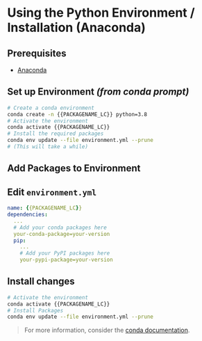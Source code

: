 # Using the Python Environment / Installation (Anaconda)

## Prerequisites
- [Anaconda](https://www.anaconda.com/)

## Set up Environment *(from conda prompt)*
```bash
# Create a conda environment
conda create -n {{PACKAGENAME_LC}} python=3.8
# Activate the environment
conda activate {{PACKAGENAME_LC}}
# Install the required packages
conda env update --file environment.yml --prune
# (This will take a while)
```

## Add Packages to Environment
## Edit `environment.yml`
```yml
name: {{PACKAGENAME_LC}}
dependencies:
  ...
  # Add your conda packages here
  your-conda-package=your-version
  pip:
    ...
    # Add your PyPI packages here
    your-pypi-package=your-version
```

## Install changes
```bash
# Activate the environment
conda activate {{PACKAGENAME_LC}}
# Install Packages
conda env update --file environment.yml --prune
```

> For more information, consider the [conda documentation](https://conda.io/docs/user-guide/tasks/manage-environments.html).